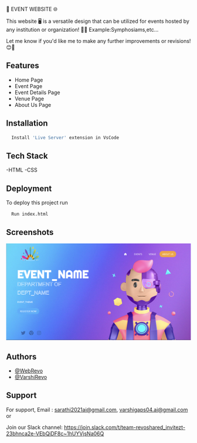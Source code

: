
🌟 EVENT WEBSITE 🌐

This website 🖥️ is a versatile design that can be utilized for events hosted by any institution or organization! 🎉🏢
Example:Symphosiams,etc...

Let me know if you'd like me to make any further improvements or revisions! 😊📝





## Features

- Home Page
- Event Page
- Event Details Page
- Venue Page 
- About Us Page


## Installation


```bash
  Install 'Live Server' extension in VsCode
```
    
## Tech Stack

-HTML
-CSS



## Deployment

To deploy this project run

```bash
  Run index.html
```

## Screenshots

![App Screenshot](/DEMO.png)



## Authors

- [@WebRevo](https://github.com/WebRevo)
- [@VarshiRevo](https://github.com/VarshiRevo)


## Support

For support,
Email :
sarathi2021ai@gmail.com,
varshigaps04.ai@gmail.com or 

Join our Slack channel:
https://join.slack.com/t/team-revoshared_invitezt-23bhnca2e-VEbQiDF8c~1hUYVjsNa06Q

